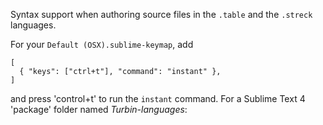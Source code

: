 
Syntax support when authoring source files in the `.table` and the `.streck` languages.

For your `Default (OSX).sublime-keymap`, add
```
[
  { "keys": ["ctrl+t"], "command": "instant" },
]
```
and press 'control+t' to run the `instant` command. For a Sublime Text 4 'package' folder named <em>Turbin-languages</em>:

<!--![Screenshot](https://github.com/andeha/Twinbeam/wiki/Images/Screenshot.png) (EXPIRED-AND-LOCALLY-STORED-IMAGE) -->

<!-- (ALSO-SEE 'here files drag' and 'files-your-choose-or'.) -->
